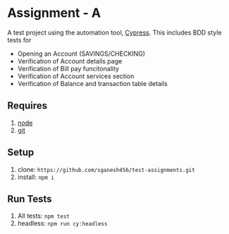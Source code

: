 # Assignment - A

A test project using the automation tool, [Cypress](https://www.cypress.io/). This includes BDD style tests for 
- Opening an Account (SAVINGS/CHECKING)
- Verification of Account details page
- Verification of Bill pay funcitonality
- Verification of Account services section
- Verification of Balance and transaction table details

## Requires
1. [node](https://nodejs.org/en/)
1. [git](https://git-scm.com/)

## Setup
1. clone: `https://github.com/sganesh456/test-assignments.git`
1. install: `npm i`

## Run Tests
1. All tests: `npm test`
1. headless: `npm run cy:headless`
